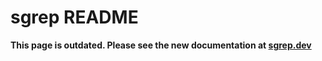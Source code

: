 # sgrep README

**This page is outdated. Please see the new documentation at [sgrep.dev](https://sgrep.dev)**
